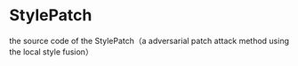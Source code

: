 # StylePatch
the source code of the StylePatch（a adversarial patch attack method using the local style fusion）

